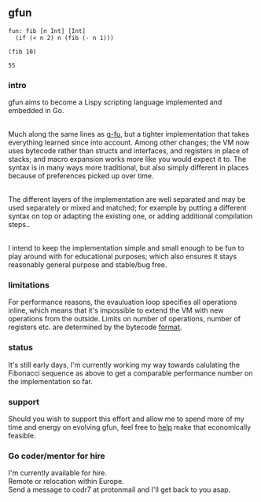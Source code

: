 ## gfun

```
fun: fib [n Int] [Int]
  (if (< n 2) n (fib (- n 1)))

(fib 10)

55
```

### intro
gfun aims to become a Lispy scripting language implemented and embedded in Go.<br/><br/>

Much along the same lines as [g-fu](https://github.com/codr7/g-fu), but a tighter implementation that takes everything learned since into account. Among other changes; the VM now uses bytecode rather than structs and interfaces, and registers in place of stacks; and macro expansion works more like you would expect it to. The syntax is in many ways more traditional, but also simply different in places because of preferences picked up over time.<br/><br/>

The different layers of the implementation are well separated and may be used separately or mixed and matched; for example by putting a different syntax on top or adapting the existing one, or adding additional compilation steps..<br/><br/>

I intend to keep the implementation simple and small enough to be fun to play around with for educational purposes; which also ensures it stays reasonably general purpose and stable/bug free.

### limitations
For performance reasons, the evauluation loop specifies all operations inline, which means that it's impossible to extend the VM with new operations from the outside. Limits on number of operations, number of registers etc. are determined by the bytecode [format](https://github.com/codr7/gfun/blob/main/lib/op.go).

### status
It's still early days, I'm currently working my way towards calulating the Fibonacci sequence as above to get a comparable performance number on the implementation so far.

### support
Should you wish to support this effort and allow me to spend more of my time and energy on evolving gfun, feel free to [help](https://liberapay.com/andreas7/donate) make that economically feasible.

### Go coder/mentor for hire
I'm currently available for hire.<br/>
Remote or relocation within Europe.<br/>
Send a message to codr7 at protonmail and I'll get back to you asap.
